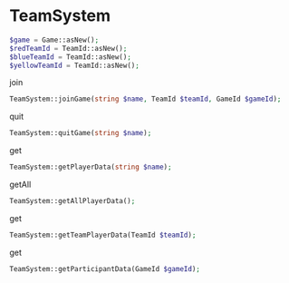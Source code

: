 # TeamSystem

```php
$game = Game::asNew();
$redTeamId = TeamId::asNew();
$blueTeamId = TeamId::asNew();
$yellowTeamId = TeamId::asNew();
```
join
```php
TeamSystem::joinGame(string $name, TeamId $teamId, GameId $gameId);
```

quit
```php
TeamSystem::quitGame(string $name);
```

get
```php
TeamSystem::getPlayerData(string $name);
```

getAll
```php
TeamSystem::getAllPlayerData();
```

get
```php
TeamSystem::getTeamPlayerData(TeamId $teamId);
```

get
```php
TeamSystem::getParticipantData(GameId $gameId);
```
